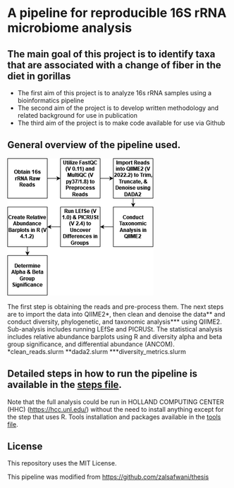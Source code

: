 # A pipeline for reproducible 16S rRNA microbiome analysis

## The main goal of this project is to identify taxa that are associated with a change of fiber in the diet in gorillas
- The first aim of this project is to analyze 16s rRNA samples using a bioinformatics pipeline
- The second aim of the project is to develop written methodology and related background for use in publication 
- The third aim of the project is to make code available for use via Github


## General overview of the pipeline used.
![pipeline-overview](https://github.com/ereisher/Capstone/blob/main/pipeline.drawio.png)

The first step is obtaining the reads and pre-process them. The next steps are to import the data into QIIME2*, then clean and denoise the data** and conduct diversity, phylogenetic, and taxonomic analysis*** using QIIME2. Sub-analysis includes running  LEfSe and PICRUSt. The statistical analysis includes relative abundance barplots using R and diversity alpha and beta group significance, and differential abundance (ANCOM). 
*clean_reads.slurm **dada2.slurm ***diversity_metrics.slurm

## Detailed steps in how to run the pipeline is available in the [steps file](https://github.com/ereisher/Capstone/blob/main/steps.md).
Note that the full analysis could be run in HOLLAND COMPUTING CENTER (HHC) (https://hcc.unl.edu/) without the need to install anything except for the step that uses R.
Tools installation and packages available in the [tools file](https://github.com/ereisher/Capstone/blob/main/tools.md).

## License
This repository uses the MIT License.

This pipeline was modified from https://github.com/zalsafwani/thesis 
